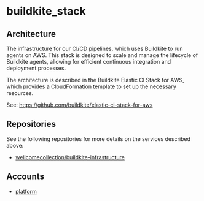 # buildkite_stack

## Architecture

The infrastructure for our CI/CD pipelines, which uses Buildkite to run agents on AWS. This stack is designed to scale and manage the lifecycle of Buildkite agents, allowing for efficient continuous integration and deployment processes.

The architecture is described in the Buildkite Elastic CI Stack for AWS, which provides a CloudFormation template to set up the necessary resources.

See: https://github.com/buildkite/elastic-ci-stack-for-aws

## Repositories

See the following repositories for more details on the services described above:

- [wellcomecollection/buildkite-infrastructure](https://github.com/wellcomecollection/buildkite-infrastructure)

## Accounts

- [platform](../../aws_accounts.md#platform)

